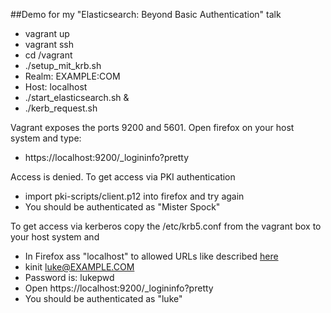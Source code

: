 ##Demo for my "Elasticsearch: Beyond Basic Authentication" talk

* vagrant up
* vagrant ssh
* cd /vagrant
* ./setup_mit_krb.sh
 * Realm: EXAMPLE:COM
 * Host: localhost
* ./start_elasticsearch.sh &
* ./kerb_request.sh

Vagrant exposes the ports 9200 and 5601. Open firefox on your host system and type:

* https://localhost:9200/_logininfo?pretty

Access is denied. To get access via PKI authentication

* import pki-scripts/client.p12 into firefox and try again
* You should be authenticated as "Mister Spock"

To get access via kerberos copy the /etc/krb5.conf from the vagrant box to your host system and

* In Firefox ass "localhost" to allowed URLs like described [here](https://ping.force.com/Support/PingFederate/Integrations/How-to-configure-supported-browsers-for-Kerberos-NTLM)
* kinit luke@EXAMPLE.COM
* Password is: lukepwd
* Open https://localhost:9200/_logininfo?pretty
* You should be authenticated as "luke"

